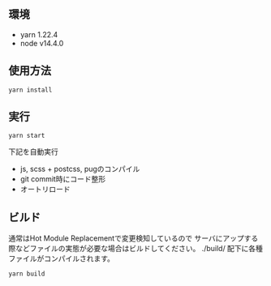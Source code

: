## 環境

- yarn 1.22.4
- node v14.4.0

## 使用方法

```
yarn install
```

## 実行

```
yarn start
```
下記を自動実行

* js, scss + postcss, pugのコンパイル
* git commit時にコード整形
* オートリロード

## ビルド

通常はHot Module Replacementで変更検知しているので
サーバにアップする際などファイルの実態が必要な場合はビルドしてください。
./build/ 配下に各種ファイルがコンパイルされます。
```
yarn build
```
